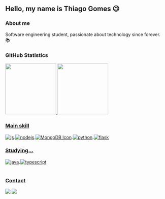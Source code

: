 ## Hello, my name is Thiago Gomes 😉️

### About me

Software engineering student, passionate about technology since forever. 📚 

### GitHub Statistics

<div align="start">
  <a href="https://github.com/thgomxs">
  <img height="160em" src="https://github-readme-stats.vercel.app/api?username=thgomxs&show_icons=true&theme=github_dark&include_all_commits=true&count_private=true&PAT_1"/>
  <img height="160em" src="https://github-readme-stats.vercel.app/api/top-langs/?username=thgomxs&layout=compact&langs_count=7&theme=github_dark&PAT_1"/>
</div>
  
### Main skill 

<div style="display: inline_block">
  <img align="center" alt="js" src="https://img.shields.io/badge/JavaScript-F7DF1E?style=for-the-badge&logo=javascript&logoColor=black" />
  <img align="center" alt="nodejs" src="https://img.shields.io/badge/Node.js-43853D?style=for-the-badge&logo=node.js&logoColor=white" />
  <img align='center' alt="MongoDB Icon" src= "https://img.shields.io/badge/MongoDB-4EA94B?style=for-the-badge&logo=mongodb&logoColor=white">
  <img align="center" alt="python" src="https://img.shields.io/badge/python-blue?style=for-the-badge&logo=python&logoColor=ffdd54" />
  <img align="center" alt="flask" src="https://img.shields.io/badge/flask-%23000.svg?style=for-the-badge&logo=flask&logoColor=white" />
</div>

### Studying...

<div style="display: inline_block">
    <img align="center" alt="java" src="https://img.shields.io/badge/java-%23ED8B00.svg?style=for-the-badge&logo=openjdk&logoColor=white" />
    <img align="center" alt="typescript" src="https://img.shields.io/badge/typescript-000000.svg?style=for-the-badge&logo=typescript&logoColor=blue" />
</div><br>

### Contact

<div style="display: inline_block">
  <a href="https://www.linkedin.com/in/thgomxs/" target="_blank"><img src="https://img.shields.io/badge/-LinkedIn-%230077B5?style=for-the-badge&logo=linkedin&logoColor=white" target="_blank"></a>
  <a href="mailto:thiagogomespereiradeabreu@gmail.com"><img src="https://img.shields.io/badge/-Gmail-%23333?style=for-the-badge&logo=gmail&logoColor=white" target="_blank"></a>
</div>
